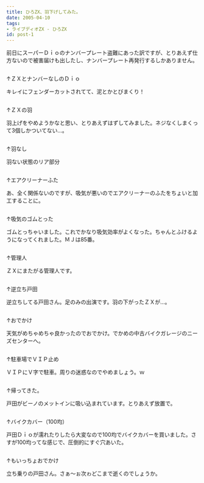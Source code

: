```yaml
---
title: ひろZX、羽下げしてみた。
date: 2005-04-10
tags:
- ライブディオZX - ひろZX
id: post-1
---
```



<p class="sentence spacing10">前日にスーパーＤｉｏのナンバープレート盗難にあった訳ですが、とりあえず仕方ないので被害届けも出したし、ナンバープレート再発行するしかありません。</p>
<div class="center spacing"><img class="img-fluid" src="/photo/diary/2005.04.10_zx1.jpg" alt=""></div>
<p class="sentence">↑ＺＸとナンバーなしのＤｉｏ</p>
<p class="sentence spacing10">キレイにフェンダーカットされてて、泥とかとびまくり！</p>
<div class="center spacing"><img class="img-fluid" src="/photo/diary/2005.04.10_zx2.jpg" alt=""></div>
<p class="sentence">↑ＺＸの羽</p>
<p class="sentence spacing10">羽上げをやめようかなと思い、とりあえずはずしてみました。ネジなくしまくって3個しかついてない...。</p>
<div class="center spacing"><img class="img-fluid" src="/photo/diary/2005.04.10_zx3.jpg" alt=""></div>
<p class="sentence">↑羽なし</p>
<p class="sentence spacing10">羽ない状態のリア部分 </p>
<div class="center spacing"><img class="img-fluid" src="/photo/diary/2005.04.10_zx4.jpg" alt=""></div>
<p class="sentence">↑エアクリーナーふた</p>
<p class="sentence spacing10">あ、全く関係ないのですが、吸気が悪いのでエアクリーナーのふたをちょいと加工することに。</p>
<div class="center spacing"><img class="img-fluid" src="/photo/diary/2005.04.10_zx5.jpg" alt=""></div>
<p class="sentence">↑吸気のゴムとった</p>
<p class="sentence spacing10">ゴムとっちゃいました。これでかなり吸気効率がよくなった。ちゃんとふけるようになってくれました。ＭＪは85番。</p>
<div class="center spacing"><img class="img-fluid" src="/photo/diary/2005.04.10_zx6.jpg" alt=""></div>
<p class="sentence">↑管理人</p>
<p class="sentence spacing10">ＺＸにまたがる管理人です。</p>
<div class="center spacing"><img class="img-fluid" src="/photo/diary/2005.04.10_zx7.jpg" alt=""></div>
<p class="sentence">↑逆立ち戸田</p>
<p class="sentence spacing10">逆立ちしてる戸田さん。足のみの出演です。羽の下がったＺＸが...。</p>
<div class="center spacing"><img class="img-fluid" src="/photo/diary/2005.04.10_zx8.jpg" alt=""></div>
<p class="sentence">↑おでかけ</p>
<p class="sentence spacing10">天気がめちゃめちゃ良かったのでおでかけ。でかめの中古バイクガレージのニーズセンターへ。</p>
<div class="center spacing"><img class="img-fluid" src="/photo/diary/2005.04.10_zx9.jpg" alt=""></div>
<p class="sentence">↑駐車場でＶＩＰ止め</p>
<p class="sentence spacing10">ＶＩＰにＶ字で駐車。周りの迷惑なのでやめましょう。ｗ</p>
<div class="center spacing"><img class="img-fluid" src="/photo/diary/2005.04.10_zx10.jpg" alt=""></div>
<p class="sentence">↑帰ってきた。</p>
<p class="sentence spacing10">戸田がビーノのメットインに吸い込まれています。とりあえず放置で。</p>
<div class="center spacing"><img class="img-fluid" src="/photo/diary/2005.04.10_zx11.jpg" alt=""></div>
<p class="sentence">↑バイクカバー（100均）</p>
<p class="sentence spacing10">戸田Ｄｉｏが濡れたりしたら大変なので100均でバイクカバーを買いました。さすが100均ってな感じで、圧倒的にすぐ穴あいた。</p>
<div class="center spacing"><img class="img-fluid" src="/photo/diary/2005.04.10_zx12.jpg" alt=""></div>
<p class="sentence">↑もいっちょおでかけ</p>
<p class="sentence">立ち乗りの戸田さん。さぁ～ぉ次ゎどこまで逝くのでしょうか。</p>
